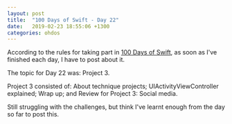 ```yaml
---
layout: post
title:  "100 Days of Swift - Day 22"
date:   2019-02-23 18:55:06 +1300
categories: ohdos
---
```

According to the rules for taking part in [100 Days of Swift](https://www.hackingwithswift.com/100), as soon as I've finished each day, I have to post about it.

The topic for Day 22 was: Project 3.

Project 3 consisted of: About technique projects; UIActivityViewController explained; Wrap up; and Review for Project 3: Social media.

Still struggling with the challenges, but think I've learnt enough from the day so far to post this.
